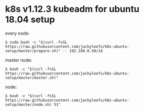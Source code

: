 # k8s v1.12.3 kubeadm for ubuntu 18.04 setup
every node:  

    $ sudo bash -c "$(curl -fsSL https://raw.githubusercontent.com/jackyleefu/k8s-ubuntu-setup/master/prepare.sh)" -- 192.168.0.50/24

master node:  
    
    $ bash -c "$(curl -fsSL https://raw.githubusercontent.com/jackyleefu/k8s-ubuntu-setup/master/master.sh)"

node:  

    $ bash -c "$(curl -fsSL https://raw.githubusercontent.com/jackyleefu/k8s-ubuntu-setup/master/node.sh) 51"